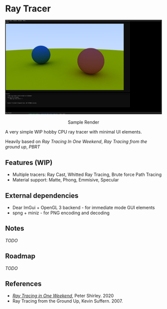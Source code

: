 # Ray Tracer

<p align="center"><img src="./images/demo.png" width="900"/></p>
<p align="center">Sample Render</p>

A very simple WIP hobby CPU ray tracer with minimal UI elements.   
  
Heavily based on *Ray Tracing In One Weekend*, *Ray Tracing from the ground up*, *PBRT* 

## Features (WIP)
- Multiple tracers: Ray Cast, Whitted Ray Tracing, Brute force Path Tracing
- Material support: Matte, Phong, Emmisive, Specular

## External dependencies
- Dear ImGui + OpenGL 3 backend - for immediate mode GUI elements
- spng + miniz - for PNG encoding and decoding

## Notes
*TODO*
## Roadmap
*TODO*
## References
- [_Ray Tracing in One Weekend_](https://raytracing.github.io/books/RayTracingInOneWeekend.html), Peter Shirley. 2020
- Ray Tracing from the Ground Up, Kevin Suffern. 2007. 